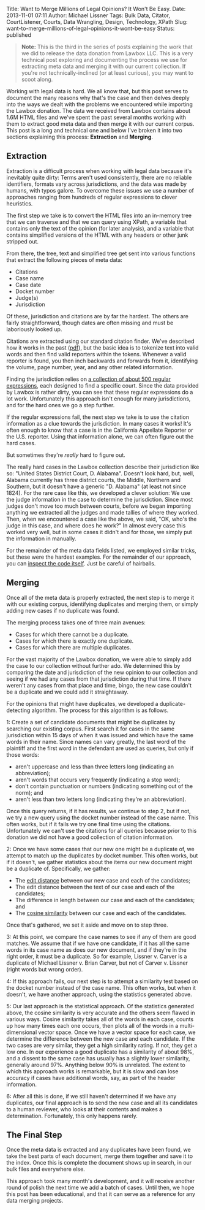 Title: Want to Merge Millions of Legal Opinions? It Won't Be Easy.
Date: 2013-11-01 07:11
Author: Michael Lissner
Tags: Bulk Data, Citator, CourtListener, Courts, Data Wrangling, Design, Technology, XPath
Slug: want-to-merge-millions-of-legal-opinions-it-wont-be-easy
Status: published

> **Note:** This is the third in the series of posts explaining the work
> that we did to release the data donation from Lawbox LLC. This is a
> very technical post exploring and documenting the process we use for
> extracting meta data and merging it with our current collection. If
> you're not technically-inclined (or at least curious), you may want to
> scoot along.

Working with legal data is hard. We all know that, but this post serves
to document the many reasons why that's the case and then delves deeply
into the ways we dealt with the problems we encountered while importing
the Lawbox donation. The data we received from Lawbox contains about
1.6M HTML files and we've spent the past several months working with
them to extract good meta data and then merge it with our current
corpus. This post is a long and technical one and below I've broken it
into two sections explaining this process: **Extraction** and
**Merging**.

Extraction
----------

Extraction is a difficult process when working with legal data because
it's inevitably quite dirty: Terms aren't used consistently, there are
no reliable identifiers, formats vary across jurisdictions, and the data
was made by humans, with typos galore. To overcome these issues we use a
number of approaches ranging from hundreds of regular expressions to
clever heuristics.

The first step we take is to convert the HTML files into an in-memory
tree that we can traverse and that we can query using XPath, a variable
that contains only the text of the opinion (for later analysis), and a
variable that contains simplified versions of the HTML with any headers
or other junk stripped out.

From there, the tree, text and simplified tree get sent into various
functions that extract the following pieces of meta data:

-   Citations
-   Case name
-   Case date
-   Docket number
-   Judge(s)
-   Jurisdiction

Of these, jurisdiction and citations are by far the hardest. The others
are fairly straightforward, though dates are often missing and must be
laboriously looked up.

Citations are extracted using our standard citation finder. We've
described how it works in the past
([pdf](https://www.courtlistener.com/report/2012/)), but the basic idea
is to tokenize text into valid words and then find valid reporters
within the tokens. Whenever a valid reporter is found, you then inch
backwards and forwards from it, identifying the volume, page number,
year, and any other related information.

Finding the jurisdiction relies on [a collection of about 500 regular
expressions](https://github.com/freelawproject/courtlistener/blob/master/cl/corpus_importer/court_regexes.py),
each designed to find a specific court. Since the data provided by
Lawbox is rather dirty, you can see that these regular expressions do a
lot work. Unfortunately this approach isn't enough for many
jurisdictions, and for the hard ones we go a step further.

If the regular expressions fail, the next step we take is to use the
citation information as a clue towards the jurisdiction. In many cases
it works! It's often enough to know that a case is in the California
Appellate Reporter or the U.S. reporter. Using that information alone,
we can often figure out the hard cases.

But sometimes they're *really* hard to figure out.

The really hard cases in the Lawbox collection describe their
jurisdiction like so: "United States District Court, D. Alabama".
Doesn't look hard, but, well, Alabama currently has three district
courts, the Middle, Northern and Southern, but it doesn't have a generic
"D. Alabama" (at least not since 1824). For the rare case like this, we
developed a clever solution: We use the judge information in the case to
determine the jurisdiction. Since most judges don't move too much
between courts, before we began importing anything we extracted all the
judges and made tallies of where they worked. Then, when we encountered
a case like the above, we said, "OK, who's the judge in this case, and
where does he work?" In almost every case this worked very well, but in
some cases it didn't and for those, we simply put the information in
manually.

For the remainder of the meta data fields listed, we employed similar
tricks, but these were the hardest examples. For the remainder of our
approach, you can [inspect the code
itself](https://github.com/freelawproject/courtlistener/blob/master/cl/corpus_importer/lawbox/import_law_box.py).
Just be careful of hairballs.

Merging
-------

Once all of the meta data is properly extracted, the next step is to
merge it with our existing corpus, identifying duplicates and merging
them, or simply adding new cases if no duplicate was found.

The merging process takes one of three main avenues:

-   Cases for which there cannot be a duplicate.
-   Cases for which there is exactly one duplicate.
-   Cases for which there are multiple duplicates.

For the vast majority of the Lawbox donation, we were able to simply add
the case to our collection without further ado. We determined this by
comparing the date and jurisdiction of the new opinion to our collection
and seeing if we had any cases from that jurisdiction during that time.
If there weren't any cases from that place and time, bingo, the new case
couldn't be a duplicate and we could add it straightaway.

For the opinions that might have duplicates, we developed a
duplicate-detecting algorithm. The process for this algorithm is as
follows.

1: Create a set of candidate documents that might be duplicates by
searching our existing corpus. First search it for cases in the same
jurisdiction within 15 days of when it was issued and which have the
same words in their name. Since names can vary greatly, the last word of
the plaintiff and the first word in the defendant are used as queries,
but only if those words:

-   aren't uppercase and less than three letters long (indicating an
    abbreviation);
-   aren't words that occurs very frequently (indicating a stop word);
-   don't contain punctuation or numbers (indicating something out of
    the norm); and
-   aren't less than two letters long (indicating they're an
    abbreviation).

Once this query returns, if it has results, we continue to step 2, but
if not, we try a new query using the docket number instead of the case
name. This often works, but if it fails we try one final time using the
citations. Unfortunately we can't use the citations for all queries
because prior to this donation we did not have a good collection of
citation information.

2: Once we have some cases that our new one might be a duplicate of, we
attempt to match up the duplicates by docket number. This often works,
but if it doesn't, we gather statistics about the items our new document
might be a duplicate of. Specifically, we gather:

-   The [edit
    distance](https://en.wikipedia.org/wiki/Levenshtein_distance)
    between our new case and each of the candidates;
-   The edit distance between the text of our case and each of the
    candidates;
-   The difference in length between our case and each of the
    candidates; and
-   The [cosine
    similarity](https://en.wikipedia.org/wiki/Cosine_similarity) between
    our case and each of the candidates.

Once that's gathered, we set it aside and move on to step three.

3: At this point, we compare the case names to see if any of them are
good matches. We assume that if we have one candidate, if it has all the
same words in its case name as does our new document, and if they're in
the right order, it must be a duplicate. So for example, Lissner v.
Carver is a duplicate of Michael Lissner v. Brian Carver, but not of
Carver v. Lissner (right words but wrong order).

4: If this approach fails, our next step is to attempt a similarity test
based on the docket number instead of the case name. This often works,
but when it doesn't, we have another approach, using the statistics
generated above.

5: Our last approach is the statistical approach. Of the statistics
generated above, the cosine similarity is very accurate and the others
seem flawed in various ways. Cosine similarity takes all of the words in
each case, counts up how many times each one occurs, then plots all of
the words in a multi-dimensional vector space. Once we have a vector
space for each case, we determine the difference between the new case
and each candidate. If the two cases are very similar, they get a high
similarity rating. If not, they get a low one. In our experience a good
duplicate has a similarity of about 98%, and a dissent to the same case
has usually has a slightly lower similarity, generally around 97%.
Anything below 90% is unrelated. The extent to which this approach works
is remarkable, but it is slow and can lose accuracy if cases have
additional words, say, as part of the header information.

6: After all this is done, if we still haven't determined if we have any
duplicates, our final approach is to send the new case and all its
candidates to a human reviewer, who looks at their contents and makes a
determination. Fortunately, this only happens rarely.

The Final Step
--------------

Once the meta data is extracted and any duplicates have been found, we
take the best parts of each document, merge them together and save it to
the index. Once this is complete the document shows up in search, in our
bulk files and everywhere else.

This approach took many month's development, and it will receive another
round of polish the next time we add a batch of cases. Until then, we
hope this post has been educational, and that it can serve as a
reference for any data merging projects.

